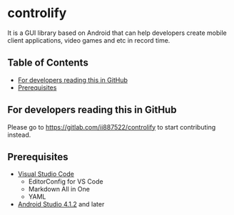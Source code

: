 # controlify
It is a GUI library based on Android that can help developers create mobile client applications, video games and etc in record time.

## Table of Contents
- [For developers reading this in GitHub](https://gitlab.com/ii887522/controlify#for-developers-reading-this-in-github)
- [Prerequisites](https://gitlab.com/ii887522/controlify#prerequisites)

## For developers reading this in GitHub
Please go to https://gitlab.com/ii887522/controlify to start contributing instead.

## Prerequisites
- [Visual Studio Code](https://code.visualstudio.com/)
  - EditorConfig for VS Code
  - Markdown All in One
  - YAML
- [Android Studio 4.1.2](https://developer.android.com/studio) and later
